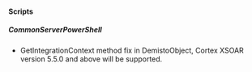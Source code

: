 
#### Scripts
##### CommonServerPowerShell
- GetIntegrationContext method fix in DemistoObject, Cortex XSOAR version 5.5.0 and above will be supported.
